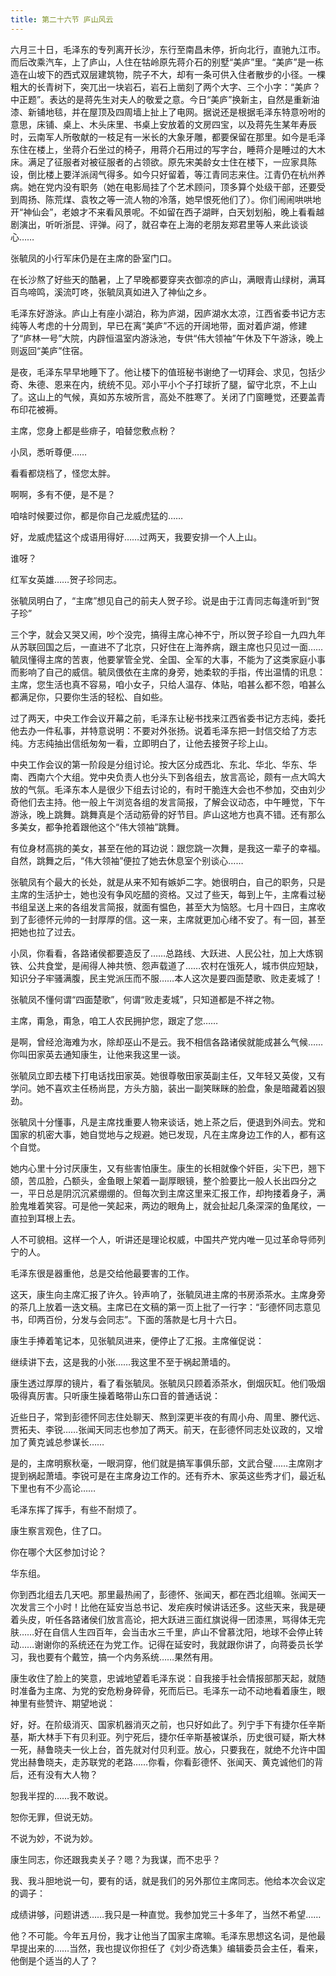 ```yaml
---
title: 第二十六节 庐山风云
---
```


六月三十日，毛泽东的专列离开长沙，东行至南昌未停，折向北行，直驰九江市。而后改乘汽车，上了庐山，人住在牯岭原先蒋介石的别墅“美庐”里。“美庐”是一栋造在山坡下的西式双层建筑物，院子不大，却有一条可供入住者散步的小径。一棵粗大的长青树下，突兀出一块岩石，岩石上凿刻了两个大字、三个小字：“美庐？中正题”。表达的是蒋先生对夫人的敬爱之意。今日“美庐”换新主，自然是重新油漆、新铺地毯，并在屋顶及四周墙上扯上了电网。据说还是根据毛泽东特意吩咐的意思，床铺、桌上、木头床里、书桌上安放着的文房四宝，以及蒋先生某年寿辰时，云南军人所敬献的一枝足有一米长的大象牙雕，都要保留在那里。如今是毛泽东住在楼上，坐蒋介石坐过的椅子，用蒋介石用过的写字台，睡蒋介是睡过的大木床。满足了征服者对被征服者的占领欲。原先宋美龄女士住在楼下，一应家具陈设，倒比楼上要洋派阔气得多。如今只好留着，等江青同志来住。江青仍在杭州养病。她在党内没有职务（她在电影局挂了个艺术顾问，顶多算个处级干部，还要受到周扬、陈荒煤、袁牧之等一流人物的冷落，她早恨死他们了）。你们闹闹哄哄地开“神仙会”，老娘才不来看风景呢。不如留在西子湖畔，白天划划船，晚上看看越剧演出，听听浙昆、评弹。闷了，就召幸在上海的老朋友郑君里等人来此谈谈心……

张毓凤的小行军床仍是在主席的卧室门口。

在长沙熬了好些天的酷暑，上了早晚都要穿夹衣御凉的庐山，满眼青山绿树，满耳百鸟啼鸣，溪流叮咚，张毓凤真如进入了神仙之乡。

毛泽东好游泳。庐山上有座小湖泊，称为庐湖，因庐湖水太凉，江西省委书记方志纯等人考虑的十分周到，早已在离“美庐”不远的开阔地带，面对着庐湖，修建了“庐林一号”大院，内辟恒温室内游泳池，专供“伟大领袖”午休及下午游泳，晚上则返回“美庐”住宿。

是夜，毛泽东早早地睡下了。他让楼下的值班秘书谢绝了一切拜会、求见，包括少奇、朱德、恩来在内，统统不见。邓小平小个子打球折了腿，留守北京，不上山了。这山上的气候，真如苏东坡所言，高处不胜寒了。关闭了门窗睡觉，还要盖青布印花被褥。

主席，您身上都是些痱子，咱替您敷点粉？

小凤，悉听尊便……

看看都烧档了，怪您太胖。

啊啊，多有不便，是不是？

咱啥时候要过你，都是你自己龙威虎猛的……

好，龙威虎猛这个成语用得好……过两天，我要安排一个人上山。

谁呀？

红军女英雄……贺子珍同志。

张毓凤明白了，“主席”想见自己的前夫人贺子珍。说是由于江青同志每逢听到“贺子珍”

三个字，就会又哭又闹，吵个没完，搞得主席心神不宁，所以贺子珍自一九四九年从苏联回国之后，一直进不了北京，只好住在上海养病，跟主席也只见过一面……毓凤懂得主席的苦衷，他要掌管全党、全国、全军的大事，不能为了这类家庭小事而影响了自己的威信。毓凤偎依在主席的身旁，她柔软的手指，传出温情的讯息：主席，您生活也真不容易，咱小女子，只给人温存、体贴，咱甚么都不怨，咱甚么都满足你，只要你生活的轻松、自如些。

过了两天，中央工作会议开幕之前，毛泽东让秘书找来江西省委书记方志纯，委托他去办一件私事，并特意说明：不要对外张扬。说着毛泽东把一封信交给了方志纯。方志纯抽出信纸匆匆一看，立即明白了，让他去接贺子珍上山。

中央工作会议的第一阶段是分组讨论。按大区分成西北、东北、华北、华东、华南、西南六个大组。党中央负责人也分头下到各组去，放言高论，颇有一点大鸣大放的气氛。毛泽东本人是很少下组去讨论的，有时干脆连大会也不参加，交由刘少奇他们去主持。他一般上午浏览各组的发言简报，了解会议动态，中午睡觉，下午游泳，晚上跳舞。跳舞真是个活动筋骨的好节目。庐山这地方也真不错。还有那么多美女，都争抢着跟他这个“伟大领袖”跳舞。

有位身材高挑的美女，甚至在他的耳边说：跟您跳一次舞，是我这一辈子的幸福。自然，跳舞之后，“伟大领袖”便拉了她去休息室个别谈心……

张毓凤有个最大的长处，就是从来不知有嫉妒二字。她很明白，自己的职务，只是主席的生活护士，她也没有争风吃醋的资格。又过了些天，每到上午，主席看过秘书组呈送上来的各组发言简报，就面有愠色，甚至大为恼怒。七月十四日，主席收到了彭德怀元帅的一封厚厚的信。这一来，主席就更加心绪不安了。有一回，甚至把她也拉了过去。

小凤，你看看，各路诸侯都要造反了……总路线、大跃进、人民公社，加上大炼钢铁、公共食堂，是闹得人神共愤、怨声载道了……农村在饿死人，城市供应短缺，知识分子牢骚满腹，民主党派压而不服……本人这次是要四面楚歌、败走麦城了！

张毓凤不懂何谓“四面楚歌”，何谓“败走麦城”，只知道都是不祥之物。

主席，甭急，甭急，咱工人农民拥护您，跟定了您……

是啊，曾经沧海难为水，除却巫山不是云。我不相信各路诸侯就能成甚么气候……你叫田家英去通知康生，让他来我这里一谈。

张毓凤立即去楼下打电话找田家英。她很尊敬田家英副主任，又年轻又英俊，又有学问。她不喜欢主任杨尚昆，方头方脑，装出一副笑眯眯的脸盘，象是暗藏着凶狠劲。

张毓凤十分懂事，凡是主席找重要人物来谈话，她上茶之后，便退到外间去。党和国家的机密大事，她自觉地与之规避。她已发现，凡在主席身边工作的人，都有这个自觉。

她内心里十分讨厌康生，又有些害怕康生。康生的长相就像个奸臣，尖下巴，翘下颌，苦瓜脸，凸额头，金鱼眼上架着一副厚眼镜，整个脸要比一般人长出四分之一，平日总是阴沉沉紧绷绷的。但每次到主席这里来汇报工作，却拘搂着身子，满脸鬼堆着笑容。可是他一笑起来，两边的眼角上，就会扯起几条深深的鱼尾纹，一直拉到耳根上去。

人不可貌相。这样一个人，听讲还是理论权威，中国共产党内唯一见过革命导师列宁的人。

毛泽东很是器重他，总是交给他最要害的工作。

这天，康生向主席汇报了许久。铃声响了，张毓凤进主席的书房添茶水。主席身旁的茶几上放着一迭文稿。主席已在文稿的第一页上批了一行字：“彭德怀同志意见书，印两百份，分发与会同志”。下面的落款是七月十六日。

康生手捧着笔记本，见张毓凤进来，便停止了汇报。主席催促说：

继续讲下去，这是我的小张……我这里不至于祸起萧墙的。

康生透过厚厚的镜片，看了看张毓凤。张毓凤只顾着添茶水，倒烟灰缸。他们吸烟吸得真厉害。只听康生操着略带山东口音的普通话说：

近些日子，常到彭德怀同志住处聊天、熬到深更半夜的有周小舟、周里、滕代远、贾拓夫、李锐……张闻天同志也参加了两天。前天，在彭德怀同志处议政的，又增加了黄克诚总参谋长……

是的，主席明察秋毫，一眼洞穿，他们就是搞军事俱乐部，文武合璧……主席刚才提到祸起萧墙。李锐可是在主席身边工作的。还有乔木、家英这些秀才们，最近私下里也有不少高论……

毛泽东挥了挥手，有些不耐烦了。

康生察言观色，住了口。

你在哪个大区参加讨论？

华东组。

你到西北组去几天吧。那里最热闹了，彭德怀、张闻天，都在西北组嘛。张闻天一次发言三个小时！比他在延安当总书记、发疟疾时候讲话还多。这些天来，我是硬着头皮，听任各路诸侯们放言高论，把大跃进三面红旗说得一团漆黑，骂得体无完肤……好在自信人生四百年，会当击水三千里，庐山不曾慕沈阳，地球不会停止转动……谢谢你的系统还在为党工作。记得在延安时，我就跟你讲了，向蒋委员长学习，我也要有个戴笠，搞一个内务系统……果然有用。

康生收住了脸上的笑意，忠诚地望着毛泽东说：自我接手社会情报部那天起，就随时准备为主席、为党的安危粉身碎骨，死而后已。毛泽东一动不动地看着康生，眼神里有些赞许、期望地说：

好，好。在阶级消灭、国家机器消灭之前，也只好如此了。列宁手下有捷尔任辛斯基，斯大林手下有贝利亚。列宁死后，捷尔任辛斯基被谋杀，历史很可疑，斯大林一死，赫鲁晓夫一伙上台，首先就对付贝利亚。放心，只要我在，就绝不允许中国党出赫鲁晓夫，走苏联党的老路……你看，你看彭德怀、张闻天、黄克诚他们的背后，还有没有大人物？

恕我半捏的……我不敢说。

恕你无罪，但说无妨。

不说为妙，不说为妙。

康生同志，你还跟我卖关子？嗯？为我谋，而不忠乎？

我、我斗胆地说一句，要有的话，就是我们的另外那位主席同志。他给本次会议定的调子：

成绩讲够，问题讲透……我只是一种直觉。我参加党三十多年了，当然不希望……

他？不可能。今年五月份，我才让他当了国家主席嘛。毛泽东思想这名词，是他最早提出来的……当然，我也提议你担任了《刘少奇选集》编辑委员会主任，看来，他倒是个适当的人了？
